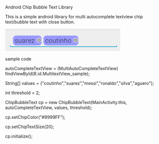 Android Chip Bubble Text Library

This is a simple android library for multi autocomplete textview chip text/bubble text with close button.

![Alt text](https://github.com/AmaldevTA/Android-Chip-Bubble-Text-Library/blob/master/ScreenShot.PNG "screen shot")

sample code

  autoCompleteTextView = (MultiAutoCompleteTextView) findViewById(R.id.MultitextView_sample);
  
  String[] values = {"coutinho","suarez","messi","ronaldo","silva","aguero"};
  
  int threshold = 2; 
  
  ChipBubbleText cp = new ChipBubbleText(MainActivity.this, autoCompleteTextView, values, threshold);
  
  cp.setChipColor("#9999FF");
  
  cp.setChipTextSize(20);
  
  cp.initialize();
